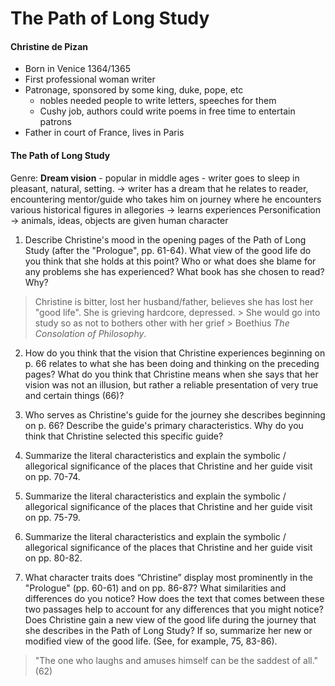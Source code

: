 # The Path of Long Study
#### Christine de Pizan
- Born in Venice 1364/1365
- First professional woman writer
- Patronage, sponsored by some king, duke, pope, etc
	- nobles needed people to write letters, speeches for them
	- Cushy job, authors could write poems in free time to entertain patrons
- Father in court of France, lives in Paris
#### The Path of Long Study
Genre: **Dream vision** - popular in middle ages - writer goes to sleep in pleasant, natural, setting. -> writer has a dream that he relates to reader, encountering mentor/guide who takes him on journey where he encounters various historical figures in allegories -> learns experiences
Personification -> animals, ideas, objects are given human character

1. Describe Christine's mood in the opening pages of the Path of Long Study (after the "Prologue", pp. 61-64). What view of the good life do you think that she holds at this point? Who or what does she blame for any problems she has experienced? What book has she chosen to read? Why?
> Christine is bitter, lost her husband/father, believes she has lost her "good life". She is grieving hardcore, depressed. > She would go into study so as not to bothers other with her grief > Boethius _The Consolation of Philosophy_. 
2. How do you think that the vision that Christine experiences beginning on p. 66 relates to what she has been doing and thinking on the preceding pages? What do you think that Christine means when she says that her vision was not an illusion, but rather a reliable presentation of very true and certain things (66)?
>
3. Who serves as Christine's guide for the journey she describes beginning on p. 66? Describe the guide's primary characteristics. Why do you think that Christine selected this specific guide?
>
4. Summarize the literal characteristics and explain the symbolic / allegorical significance of the places that Christine and her guide visit on pp. 70-74.
>
5. Summarize the literal characteristics and explain the symbolic / allegorical significance of the places that Christine and her guide visit on pp. 75-79.
>
6. Summarize the literal characteristics and explain the symbolic / allegorical significance of the places that Christine and her guide visit on pp. 80-82.
>
7. What character traits does “Christine” display most prominently in the "Prologue" (pp. 60-61) and on pp. 86-87? What similarities and differences do you notice? How does the text that comes between these two passages help to account for any differences that you might notice? Does Christine gain a new view of the good life during the journey that she describes in the Path of Long Study? If so, summarize her new or modified view of the good life. (See, for example, 75, 83-86).
>	"The one who laughs and amuses himself can be the saddest of all." (62)